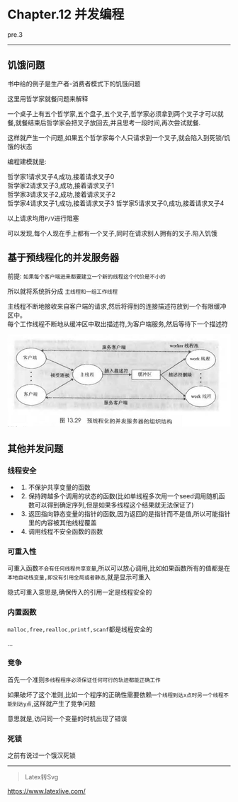 # Chapter.12 并发编程

pre.3

--------------

## 饥饿问题

书中给的例子是生产者-消费者模式下的饥饿问题

这里用哲学家就餐问题来解释

一个桌子上有五个哲学家,五个盘子,五个叉子,哲学家必须拿到两个叉子才可以就餐,就餐结束后哲学家会把叉子放回去,并且思考一段时间,再次尝试就餐.

这样就产生一个问题,如果五个哲学家每个人只请求到一个叉子,就会陷入到死锁/饥饿的状态

编程建模就是:  

哲学家1请求叉子4,成功,接着请求叉子0  
哲学家2请求叉子3,成功,接着请求叉子1  
哲学家3请求叉子2,成功,接着请求叉子2  
哲学家4请求叉子1,成功,接着请求叉子3
哲学家5请求叉子0,成功,接着请求叉子4

以上请求均用`P/V`进行阻塞

可以发现,每个人现在手上都有一个叉子,同时在请求别人拥有的叉子.陷入饥饿

## 基于预线程化的并发服务器

前提:  `如果每个客户端进来都要建立一个新的线程这个代价是不小的`

所以就将系统拆分成 `主线程和一组工作线程`

主线程不断地接收来自客户端的请求,然后将得到的连接描述符放到一个有限缓冲区中。  
每个工作线程不断地从缓冲区中取出描述符,为客户端服务,然后等待下一个描述符

![](s1.jpg)


## 其他并发问题

### 线程安全

- 1. 不保护共享变量的函数
- 2. 保持跨越多个调用的状态的函数(比如单线程多次用一个seed调用随机函数可以得到确定序列,但是如果多线程这个结果就无法保证了)
- 3. 返回指向静态变量的指针的函数,因为返回的是指针而不是值,所以可能指针里的内容被其他线程覆盖
- 4. 调用线程不安全函数的函数

### 可重入性

可重入函数`不会有任何线程共享变量`,所以可以放心调用,比如如果函数所有的值都是在`本地自动栈变量,即没有引用全局或者静态`,就是显示可重入

隐式可重入意思是,确保传入的引用一定是线程安全的

### 内置函数

`malloc,free,realloc,printf,scanf`都是线程安全的

...

### 竞争

首先一个准则`多线程程序必须保证任何可行的轨迹都能正确工作`

如果破坏了这个准则,比如一个程序的正确性需要依赖`一个线程到达x点时另一个线程不能到达y点`,这样就产生了竞争问题 

意思就是,访问同一个变量的时机出现了错误

### 死锁

之前有说过一个饿汉死锁









--------------


> Latex转Svg

https://www.latexlive.com/
